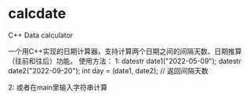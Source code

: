 # calcdate
C++ Data calculator

一个用C++实现的日期计算器，支持计算两个日期之间的间隔天数、日期推算（往前和往后）功能。
使用方法：
1:  datestr date1("2022-05-09");
    datestr date2("2022-09-20");
    int day = (date1, date2); // 返回间隔天数

2: 或者在main里输入字符串计算
